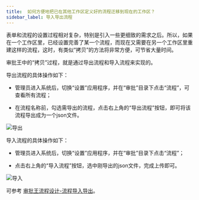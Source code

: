 ```yaml
---
title:  如何方便地把已在其他工作区定义好的流程迁移到现在的工作区？
sidebar_label: 导入导出流程
--- 
```


表单和流程的设置过程相对复杂，特别是引入一些更细致的需求之后。所以，如果在一个工作区里，已经设置完善了某一个流程，而现在又需要在另一个工作区里重建这样的流程，这时，有类似“拷贝”的方法将非常方便，可节省大量时间。

审批王中的“拷贝”过程，就是通过导出流程和导入流程来实现的。

导出流程的具体操作如下：
 
- 管理员进入系统后，切换“设置”应用程序，并在“审批”目录下点击“流程”，可查看所有流程；
 
- 在流程名称前，勾选需导出的流程，点击右上角的“导出流程”按钮，即可将该流程导出成为一个json文件。
 
![导出](/assets/workflow/export.png)

导入流程的具体操作如下：

 - 管理员进入系统后，切换“设置”应用程序，并在“审批”目录下点击“流程”；

 - 点击右上角的“导入流程”按钮，选中刚导出的json文件，完成上传即可。

![导入](/assets/workflow/import.png)

可参考 [审批王流程设计-流程导入导出](https://developer.steedos.com/docs/workflow/help/admin_flow#%E6%B5%81%E7%A8%8B%E5%AF%BC%E5%85%A5%E5%AF%BC%E5%87%BA)。